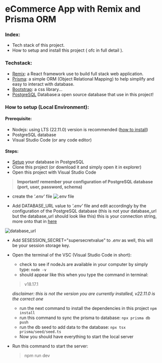 # eCommerce App with Remix and Prisma ORM

### Index:

-  Tech stack of this project.
-  How to setup and install this project ( ofc in full detail ).

### Techstack:

-  [Remix](remix.run): a React framework use to build full stack web application.
-  [Prisma](https://www.prisma.io/): a simple ORM (Object Relational Mapping) to help simplify and easy to interact with database.
-  [Bootstrap](https://getbootstrap.com/): a css library...
-  [PostgreSQL](https://www.postgresql.org/) Database:a open source database that use in this project!

### How to setup (Local Environment):

#### Prerequisite:

-  Nodejs: using LTS (22.11.0) version is recommended ([how to install](https://nodejs.org/en/download/prebuilt-installer))
-  PostgreSQL database
-  Visual Studio Code (or any code editor)

#### Steps:

-  [Setup](https://www.prisma.io/dataguide/postgresql/setting-up-a-local-postgresql-database) your database in PostgreSQL
-  Clone this project (or download it and simply open it in explorer)
-  Open this project with Visual Studio Code

> **Important! remember your configuration of PostgreSQL database (port, user, password, schema)**

-  create the *'.env'* file
![.env file](https://lh3.googleusercontent.com/pw/AP1GczMHQe7Q4Kj5tspNDyrAf1hgB1BPxsSVgUR9ufUpqibWJ0Df32_bW-lXyx2lRAtwHnyPJTkSaH5PDEQQBOlR7qHOyDdqjvnxnlGVV_4-KGIwzyKvVFw-LB7LQn3fOwNfneH4vt9fR-68-2goJikJaNQy=w376-h510-s-no-gm?authuser=0)

-  Add DATABASE_URL value to *'.env'* file and edit accordingly by the configuration of the PostgreSQL database (this is not your database_url but the database_url should look like this) this is your connection string, more onto that in [here](https://pris.ly/d/connection-strings)

![database_url](https://lh3.googleusercontent.com/pw/AP1GczPoOTjJVBoQdRhrCYV5zVLApfKcZiX3OAJELW5Wg8Z16IHSmf4s_oqtSpxrZSIcVRVf54JI8IsC4VLp5AjnlGOZJYj4OooJwdM5gGmLiLek2oUyw6knYH9GjB86YVMGT6ke_yqmLXjpgK0TABHv96cR=w720-h36-s-no-gm?authuser=0)

- Add SESESSION_SECRET="supersecretvalue" to *.env* as well, this will be your session storage key.

-  Open the terminal of the VSC (Visual Studio Code in short):

   -  check to see if nodeJs are available in your computer by simply type:
      `node -v`
   -  should appear like this when you type the command in terminal:

   > v18.17.1

   _disclaimer: this is not the version you are currently installed, v22.11.0 is the correct one_

   -  run the next command to install the dependencies in this project
      `npm install`
   -  run this command to sync the prisma to database:
      `npx prisma db push`
   -  run the db seed to add data to the database:
      `npx tsx prisma/seed/seed.ts`
   -  Now you should have everything to start the local server

-  Run this command to start the server:
   > npm run dev
